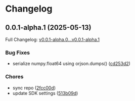 # Changelog

## 0.0.1-alpha.1 (2025-05-13)

Full Changelog: [v0.0.1-alpha.0...v0.0.1-alpha.1](https://github.com/turbopuffer/turbopuffer-python/compare/v0.0.1-alpha.0...v0.0.1-alpha.1)

### Bug Fixes

* serialize numpy.float64 using orjson.dumps() ([cd253d2](https://github.com/turbopuffer/turbopuffer-python/commit/cd253d238c04587adb0dfd2f6dca146162284849))


### Chores

* sync repo ([2fcc00d](https://github.com/turbopuffer/turbopuffer-python/commit/2fcc00d3785df736721933c43cf2cf5693027ca5))
* update SDK settings ([513b09d](https://github.com/turbopuffer/turbopuffer-python/commit/513b09dc2ae33fe633690ca2f92b1a972dbf5560))
